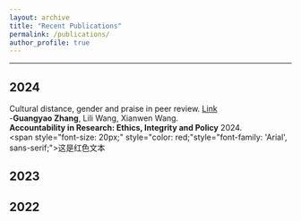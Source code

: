 ```yaml
---
layout: archive
title: "Recent Publications"
permalink: /publications/
author_profile: true
---
```


---
## 2024
Cultural distance, gender and praise in peer review. [Link](https://www.tandfonline.com/doi/full/10.1080/08989621.2024.2409310) <br>
-**Guangyao Zhang**, Lili Wang, Xianwen Wang. <br>
**Accountability in Research: Ethics, Integrity and Policy** 2024. <br>
<span style="font-size: 20px;" style="color: red;"style="font-family: 'Arial', sans-serif;">这是红色文本</span>


## 2023

## 2022
